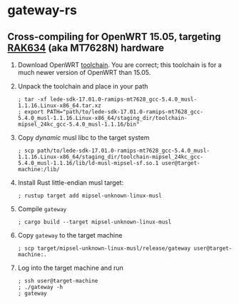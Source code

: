 # gateway-rs


## Cross-compiling for OpenWRT 15.05, targeting [RAK634] (aka MT7628N) hardware

1. Download OpenWRT [toolchain]. You are correct; this toolchain is for a much newer version of OpenWRT than 15.05.
1. Unpack the toolchain and place in your path

    ```
    ; tar -xf lede-sdk-17.01.0-ramips-mt7628_gcc-5.4.0_musl-1.1.16.Linux-x86_64.tar.xz
    ; export PATH="path/to/lede-sdk-17.01.0-ramips-mt7628_gcc-5.4.0_musl-1.1.16.Linux-x86_64/staging_dir/toolchain-mipsel_24kc_gcc-5.4.0_musl-1.1.16/bin"
    ```

1. Copy _dynamic_ musl libc to the target system

    ```
    ; scp path/to/lede-sdk-17.01.0-ramips-mt7628_gcc-5.4.0_musl-1.1.16.Linux-x86_64/staging_dir/toolchain-mipsel_24kc_gcc-5.4.0_musl-1.1.16/lib/ld-musl-mipsel-sf.so.1 user@target-machine:/lib/
    ```

1. Install Rust little-endian musl target:

    ```
    ; rustup target add mipsel-unknown-linux-musl
    ```

1. Compile `gateway`

    ```
    ; cargo build --target mipsel-unknown-linux-musl
    ```

1. Copy `gateway` to the target machine

    ```
    ; scp target/mipsel-unknown-linux-musl/release/gateway user@target-machine:.
    ```

1. Log into the target machine and run

    ```
    ; ssh user@target-machine
    ; ./gateway -h
    ; gateway
    ```

[toolchain]: https://archive.openwrt.org/releases/17.01.0/targets/ramips/mt7628/lede-sdk-17.01.0-ramips-mt7628_gcc-5.4.0_musl-1.1.16.Linux-x86_64.tar.xz
[RAK634]: https://downloads.rakwireless.com/WIFI/RAK634/Hardware%20Specification/RAK634_Module_Specification_V1.0.pdf
